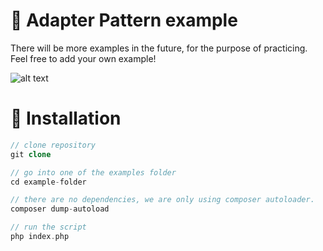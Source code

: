 # 🔌 Adapter Pattern example

There will be more examples in the future, for the purpose of practicing. Feel free to add your own example!

![alt text](https://fmoralesdev.com/wp-content/uploads/2019/06/Adapter1.jpeg)

# 🔧 Installation

```php
// clone repository
git clone

// go into one of the examples folder
cd example-folder

// there are no dependencies, we are only using composer autoloader.
composer dump-autoload

// run the script
php index.php
```
